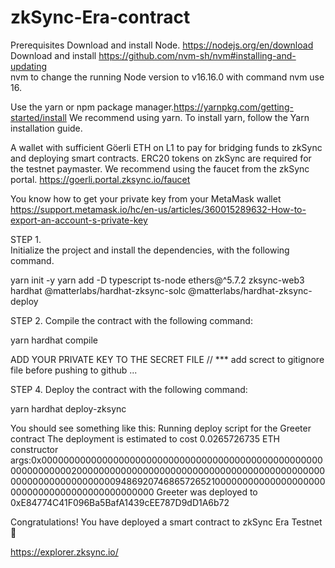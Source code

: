 ﻿# zkSync-Era-contract

Prerequisites
Download and install Node. https://nodejs.org/en/download
Download and install  https://github.com/nvm-sh/nvm#installing-and-updating  
nvm  to change the running Node version to v16.16.0 with command nvm use 16.

Use the yarn or npm package manager.https://yarnpkg.com/getting-started/install
We recommend using yarn. To install yarn, follow the Yarn installation guide.

A wallet with sufficient Göerli ETH on L1 to pay for bridging funds to zkSync and deploying smart contracts.
ERC20 tokens on zkSync are required for the testnet paymaster. We recommend using the faucet from the zkSync portal.
https://goerli.portal.zksync.io/faucet

You know how to get your private key from your MetaMask wallet
https://support.metamask.io/hc/en-us/articles/360015289632-How-to-export-an-account-s-private-key


STEP 1.   
Initialize the project and install the dependencies, with the following command.

yarn init -y
yarn add -D typescript ts-node ethers@^5.7.2 zksync-web3 hardhat @matterlabs/hardhat-zksync-solc @matterlabs/hardhat-zksync-deploy


STEP 2. 
Compile the contract with the following command:
  
 yarn hardhat compile


ADD YOUR PRIVATE KEY TO THE SECRET FILE //  *** add  screct to gitignore file before pushing to github ... 

STEP 4.
Deploy the contract with the following command:

yarn hardhat deploy-zksync


You should see something like this:
Running deploy script for the Greeter contract
The deployment is estimated to cost 0.0265726735 ETH
constructor args:0x000000000000000000000000000000000000000000000000000000000000002000000000000000000000000000000000000000000000000000000000000000094869207468657265210000000000000000000000000000000000000000000000
Greeter was deployed to 0xE84774C41F096Ba5BafA1439cEE787D9dD1A6b72

Congratulations! You have deployed a smart contract to zkSync Era Testnet 🎉

https://explorer.zksync.io/  



